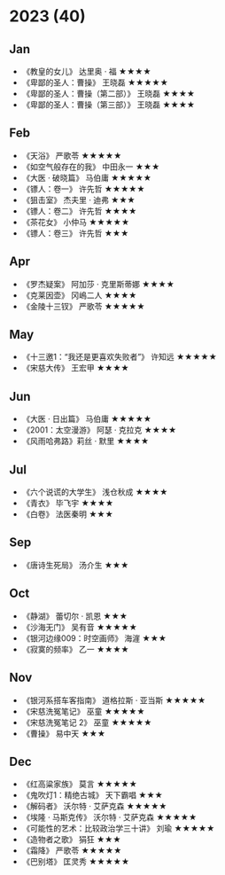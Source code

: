 # 2023 (40)

## Jan

- 《教皇的女儿》 达里奥 · 福 ★★★★
- 《卑鄙的圣人：曹操》 王晓磊 ★★★★★
- 《卑鄙的圣人：曹操（第二部）》 王晓磊 ★★★★
- 《卑鄙的圣人：曹操（第三部）》 王晓磊 ★★★★

## Feb

- 《天浴》 严歌苓 ★★★★★
- 《如空气般存在的我》 中田永一 ★★★
- 《大医 · 破晓篇》 马伯庸 ★★★★★
- 《镖人：卷一》 许先哲 ★★★★★
- 《狙击室》 杰夫里 · 迪弗 ★★★
- 《镖人：卷二》 许先哲 ★★★★
- 《茶花女》 小仲马 ★★★★★
- 《镖人：卷三》 许先哲 ★★★

## Apr

- 《罗杰疑案》 阿加莎 · 克里斯蒂娜 ★★★★
- 《克莱因壶》 冈嶋二人 ★★★★
- 《金陵十三钗》 严歌苓 ★★★★★

## May

- 《十三邀1：“我还是更喜欢失败者”》 许知远 ★★★★★
- 《宋慈大传》 王宏甲 ★★★★

## Jun

- 《大医 · 日出篇》 马伯庸 ★★★★★
- 《2001：太空漫游》 阿瑟 · 克拉克 ★★★★
- 《风雨哈弗路》莉丝 · 默里 ★★★★

## Jul

- 《六个说谎的大学生》 浅仓秋成 ★★★★
- 《青衣》 毕飞宇 ★★★★
- 《白卷》 法医秦明 ★★★

## Sep

- 《唐诗生死局》 汤介生 ★★★

## Oct

- 《静湖》 蕾切尔 · 凯恩 ★★★
- 《沙海无门》 吴有音 ★★★★★
- 《银河边缘009：时空画师》 海漄 ★★★
- 《寂寞的频率》 乙一 ★★★★

## Nov

- 《银河系搭车客指南》 道格拉斯 · 亚当斯 ★★★★★
- 《宋慈洗冤笔记》 巫童 ★★★★★
- 《宋慈洗冤笔记 2》 巫童 ★★★★★
- 《曹操》 易中天 ★★★

## Dec

- 《红高粱家族》 莫言 ★★★★★
- 《鬼吹灯1：精绝古城》 天下霸唱 ★★★
- 《解码者》 沃尔特 · 艾萨克森 ★★★★★
- 《埃隆 · 马斯克传》 沃尔特 · 艾萨克森 ★★★★★
- 《可能性的艺术：比较政治学三十讲》 刘瑜 ★★★★★
- 《造物者之歌》 狷狂 ★★★
- 《霜降》 严歌苓 ★★★★★
- 《巴别塔》 匡灵秀 ★★★★★

